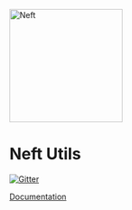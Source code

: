 <a href="http://www.neft.io"><img src="http://www.neft.io/static/images/neft-white.svg" alt="Neft" width="200"></a>

# Neft Utils

[![Gitter](https://img.shields.io/gitter/room/nwjs/nw.js.svg)](https://gitter.im/Neft-io/neft)

[Documentation](http://www.neft.io/docs/utils/index.coffee.md)
